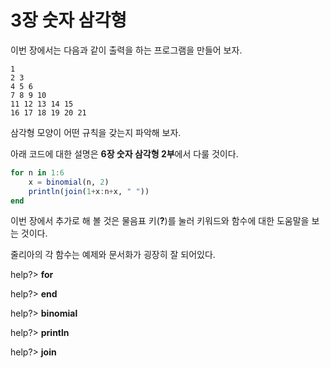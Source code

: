 # 3장 숫자 삼각형

이번 장에서는 다음과 같이 출력을 하는 프로그램을 만들어 보자.

```
1
2 3
4 5 6
7 8 9 10
11 12 13 14 15
16 17 18 19 20 21
```

삼각형 모양이 어떤 규칙을 갖는지 파악해 보자.

아래 코드에 대한 설명은 **6장 숫자 삼각형 2부**에서 다룰 것이다.

```julia
for n in 1:6
    x = binomial(n, 2)
    println(join(1+x:n+x, " "))
end
```

이번 장에서 추가로 해 볼 것은 물음표 키\(**?**\)를 눌러 키워드와 함수에 대한 도움말을 보는 것이다.

줄리아의 각 함수는 예제와 문서화가 굉장히 잘 되어있다.

help?&gt; **for**

help?&gt; **end**

help?&gt; **binomial**

help?&gt; **println**

help?&gt; **join**

